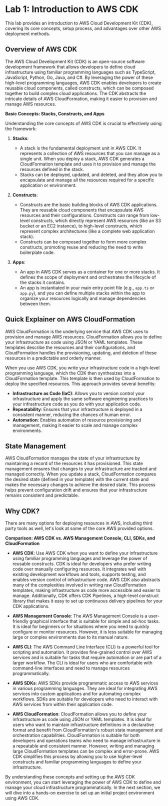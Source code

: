 # Lab 1: Introduction to AWS CDK

This lab provides an introduction to AWS Cloud Development Kit (CDK), covering its core concepts, setup process, and advantages over other AWS deployment methods.

## Overview of AWS CDK

The AWS Cloud Development Kit (CDK) is an open-source software development framework that allows developers to define cloud infrastructure using familiar programming languages such as TypeScript, JavaScript, Python, Go, Java, and C#. By leveraging the power of these high-level programming languages, AWS CDK enables developers to create reusable cloud components, called constructs, which can be composed together to build complex cloud applications. The CDK abstracts the intricate details of AWS CloudFormation, making it easier to provision and manage AWS resources.

**Basic Concepts: Stacks, Constructs, and Apps**

Understanding the core concepts of AWS CDK is crucial to effectively using the framework:

1. **Stacks**:

   - A stack is the fundamental deployment unit in AWS CDK. It represents a collection of AWS resources that you can manage as a single unit. When you deploy a stack, AWS CDK generates a CloudFormation template and uses it to provision and manage the resources defined in the stack.
   - Stacks can be deployed, updated, and deleted, and they allow you to encapsulate and manage all the resources required for a specific application or environment.

2. **Constructs**:

   - Constructs are the basic building blocks of AWS CDK applications. They are reusable cloud components that encapsulate AWS resources and their configurations. Constructs can range from low-level constructs, which directly represent AWS resources (like an S3 bucket or an EC2 instance), to high-level constructs, which represent complex architectures (like a complete web application stack).
   - Constructs can be composed together to form more complex constructs, promoting reuse and reducing the need to write boilerplate code.

3. **Apps**:
   - An app in AWS CDK serves as a container for one or more stacks. It defines the scope of deployment and orchestrates the lifecycle of the stacks it contains.
   - An app is instantiated in your main entry point file (e.g., `app.ts` or `app.py`), and you can define multiple stacks within the app to organize your resources logically and manage dependencies between them.

## Quick Explainer on AWS CloudFormation

AWS CloudFormation is the underlying service that AWS CDK uses to provision and manage AWS resources. CloudFormation allows you to define your infrastructure as code using JSON or YAML templates. These templates describe the resources and their configurations, and CloudFormation handles the provisioning, updating, and deletion of these resources in a predictable and orderly manner.

When you use AWS CDK, you write your infrastructure code in a high-level programming language, which the CDK then synthesizes into a CloudFormation template. This template is then used by CloudFormation to deploy the specified resources. This approach provides several benefits:

- **Infrastructure as Code (IaC)**: Allows you to version control your infrastructure and apply the same software engineering practices to your infrastructure code as you do with your application code.
- **Repeatability**: Ensures that your infrastructure is deployed in a consistent manner, reducing the chances of human error.
- **Automation**: Enables automation of resource provisioning and management, making it easier to scale and manage complex environments.

## State Management

AWS CloudFormation manages the state of your infrastructure by maintaining a record of the resources it has provisioned. This state management ensures that changes to your infrastructure are tracked and managed correctly. When you update a stack, CloudFormation compares the desired state (defined in your template) with the current state and makes the necessary changes to achieve the desired state. This process helps prevent configuration drift and ensures that your infrastructure remains consistent and predictable.

## Why CDK?

There are many options for deploying resources in AWS, including third party tools as well, let's look at some of the core AWS provided options.

**Comparison: AWS CDK vs. AWS Management Console, CLI, SDKs, and CloudFormation**

- **AWS CDK**: Use AWS CDK when you want to define your infrastructure using familiar programming languages and leverage the power of reusable constructs. CDK is ideal for developers who prefer writing code over manually configuring resources. It integrates well with existing development workflows and tools, supports testing, and enables version control of infrastructure code. AWS CDK also abstracts many of the complexities involved in writing raw CloudFormation templates, making infrastructure as code more accessible and easier to manage. Additionally, CDK offers CDK Pipelines, a high-level construct library that makes it easy to set up continuous delivery pipelines for your CDK applications.

- **AWS Management Console**: The AWS Management Console is a user-friendly graphical interface that is suitable for simple and ad-hoc tasks. It is ideal for beginners or for situations where you need to quickly configure or monitor resources. However, it is less suitable for managing large or complex environments due to its manual nature.

- **AWS CLI**: The AWS Command Line Interface (CLI) is a powerful tool for scripting and automation. It provides fine-grained control over AWS services and is suitable for tasks that require automation or are part of a larger workflow. The CLI is ideal for users who are comfortable with command-line interfaces and need to manage resources programmatically.

- **AWS SDKs**: AWS SDKs provide programmatic access to AWS services in various programming languages. They are ideal for integrating AWS services into custom applications and for automating complex workflows. SDKs are suitable for developers who need to interact with AWS services from within their application code.

- **AWS CloudFormation**: CloudFormation allows you to define your infrastructure as code using JSON or YAML templates. It is ideal for users who want to maintain infrastructure definitions in a declarative format and benefit from CloudFormation's robust state management and orchestration capabilities. CloudFormation is suitable for both developers and operations teams who need to manage infrastructure in a repeatable and consistent manner. However, writing and managing large CloudFormation templates can be complex and error-prone. AWS CDK simplifies this process by allowing you to use higher-level constructs and familiar programming languages to define your infrastructure.

By understanding these concepts and setting up the AWS CDK environment, you can start leveraging the power of AWS CDK to define and manage your cloud infrastructure programmatically. In the next section, we will dive into a hands-on exercise to set up an initial project environment using AWS CDK.
